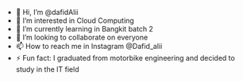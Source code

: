 - 👋 Hi, I’m @dafidAlii
- 👀 I’m interested in Cloud Computing
- 🌱 I’m currently learning in Bangkit batch 2
- 💞️ I’m looking to collaborate on everyone
- 📫 How to reach me in Instagram @Dafid_alii
- ⚡ Fun fact: I graduated from motorbike engineering and decided to study in the IT field

<!---
dafidAlii/dafidAlii is a ✨ special ✨ repository because its `README.md` (this file) appears on your GitHub profile.
You can click the Preview link to take a look at your changes.
--->
